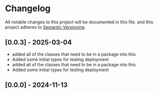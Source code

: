# Changelog

All notable changes to this project will be documented in this file.
and this project adheres to [Semantic Versioning](https://semver.org/spec/v2.0.0.html).

## [0.0.3] - 2025-03-04

- added all of the classes that need to be in a package into this
- Added some initial types for testing deployment
- added all of the classes that need to be in a package into this
- Added some initial types for testing deployment

## [0.0.0] - 2024-11-13

